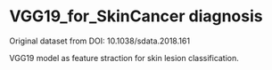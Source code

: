 # VGG19_for_SkinCancer diagnosis


Original dataset from DOI: 10.1038/sdata.2018.161

VGG19 model as feature straction for skin lesion classification.
